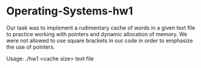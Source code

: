 # Operating-Systems-hw1

Our task was to implement a rudimentary cache of words in a given text file to practice working with pointers and dynamic allocation of memory. We were not allowed to use square brackets in our code in order to emphasize the use of pointers.

Usage: ./hw1 \<cache size\> text file
